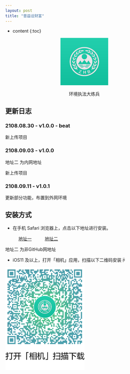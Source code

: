 ```yaml
---
layout: post
title: "普益诠财富"
---
```


* content
{:toc}
<div align="center"> <img alt="icon" src="https://raw.githubusercontent.com/1ilI/TestMyipa_Resource/master/resource/LEPractice/icon.png" width="30%"/> <p>环境执法大练兵</p> </div>










## 更新日志

### 2108.08.30 - v1.0.0 - beat

新上传项目

### 2108.09.03 - v1.0.0
地址二 为内网地址

新上传项目

### 2108.09.11 - v1.0.1
更新部分功能，布置到外网环境


## 安装方式

* 在手机 Safari 浏览器上，点击以下地址进行安装。

　　　[地址一](itms-services://?action=download-manifest&url=https://raw.githubusercontent.com/1ilI/TestMyipa_Resource/master/resource/LEPractice/manifest.plist)　　　[地址二](itms-services://?action=download-manifest&url=https://raw.githubusercontent.com/1ilI/TestMyipa_Resource/master/resource/LEPractice/manifest-2.plist)


地址二 为非GitHub网地址

* iOS11 及以上，打开「相机」应用，扫描以下二维码安装☟

<img alt="downloadImage" src="https://raw.githubusercontent.com/1ilI/TestMyipa_Resource/master/resource/LEPractice/download.png" width="50%"/>

